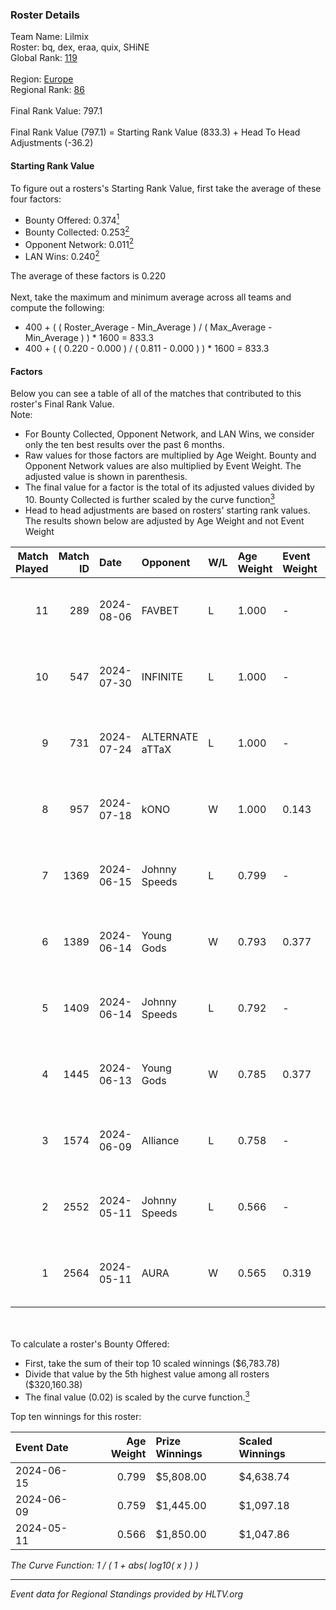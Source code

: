 ### Roster Details<br />
Team Name: Lilmix<br />
Roster: bq, dex, eraa, quix, SHiNE<br />
Global Rank: [119](../../standings_global_2024_08_14.md)<br />
<br />
Region: [Europe]( ../../standings_europe_2024_08_14.md)<br />
Regional Rank: [86]( ../../standings_europe_2024_08_14.md)<br />
<br />
Final Rank Value:  797.1<br />
<br />
Final Rank Value (797.1) = Starting Rank Value (833.3) + Head To Head Adjustments (-36.2)<br />

#### Starting Rank Value<br />
To figure out a rosters's Starting Rank Value, first take the average of these four factors:<br />
- Bounty Offered: 0.374[<sup>1</sup>](#table2)
- Bounty Collected: 0.253[<sup>2</sup>](#table1)
- Opponent Network: 0.011[<sup>2</sup>](#table1)
- LAN Wins: 0.240[<sup>2</sup>](#table1)

The average of these factors is 0.220<br />
<br />
Next, take the maximum and minimum average across all teams and compute the following:<br />
- 400 + ( ( Roster_Average - Min_Average ) / ( Max_Average - Min_Average ) ) * 1600 = 833.3
- 400 + ( ( 0.220 - 0.000 ) / ( 0.811 - 0.000 ) ) * 1600 = 833.3


#### Factors<br />
Below you can see a table of all of the matches that contributed to this roster's Final Rank Value.<br />
Note:<br />

- For Bounty Collected, Opponent Network, and LAN Wins, we consider only the ten best results over the past 6 months.
- Raw values for those factors are multiplied by Age Weight. Bounty and Opponent Network values are also multiplied by Event Weight. The adjusted value is shown in parenthesis.
- The final value for a factor is the total of its adjusted values divided by 10. Bounty Collected is further scaled by the curve function[<sup>3</sup>](#curveFunction)
- Head to head adjustments are based on rosters' starting rank values. The results shown below are adjusted by Age Weight and not Event Weight
<span id="table1"></span><br />


| Match Played | Match ID | Date       | Opponent        | W/L | Age Weight | Event Weight | Bounty Collected | Opponent Network | LAN Wins  | H2H Adj. | Roster                      |
| -: | -: | :- | :- | :- | :- | :- | :- | :- | :- | -: | :- |
|           11 |      289 | 2024-08-06 | FAVBET          | L   | 1.000      | -            | -                | -                | -         |   -14.33 | bq, dex, eraa, quix, SHiNE  |
|           10 |      547 | 2024-07-30 | INFINITE        | L   | 1.000      | -            | -                | -                | -         |   -24.41 | bq, dex, L00m1, quix, SHiNE |
|            9 |      731 | 2024-07-24 | ALTERNATE aTTaX | L   | 1.000      | -            | -                | -                | -         |   -16.01 | bq, dex, L00m1, quix, SHiNE |
|            8 |      957 | 2024-07-18 | kONO            | W   | 1.000      | 0.143        | 0.029 (0.004)    | 0.603 (0.086)    | 0 (0.000) |    15.19 | bq, dex, L00m1, quix, SHiNE |
|            7 |     1369 | 2024-06-15 | Johnny Speeds   | L   | 0.799      | -            | -                | -                | -         |    -2.83 | bq, dex, poiii, quix, zyyx  |
|            6 |     1389 | 2024-06-14 | Young Gods      | W   | 0.793      | 0.377        | 0.007 (0.002)    | 0.030 (0.009)    | 1 (0.793) |     7.88 | bq, dex, poiii, quix, zyyx  |
|            5 |     1409 | 2024-06-14 | Johnny Speeds   | L   | 0.792      | -            | -                | -                | -         |    -2.77 | bq, dex, poiii, quix, zyyx  |
|            4 |     1445 | 2024-06-13 | Young Gods      | W   | 0.785      | 0.377        | 0.007 (0.002)    | 0.030 (0.009)    | 1 (0.785) |     7.97 | bq, dex, poiii, quix, zyyx  |
|            3 |     1574 | 2024-06-09 | Alliance        | L   | 0.758      | -            | -                | -                | -         |   -12.03 | bq, dex, poiii, quix, zyyx  |
|            2 |     2552 | 2024-05-11 | Johnny Speeds   | L   | 0.566      | -            | -                | -                | -         |    -1.71 | bq, dex, poiii, quix, zyyx  |
|            1 |     2564 | 2024-05-11 | AURA            | W   | 0.565      | 0.319        | 0.016 (0.003)    | 0.053 (0.010)    | 1 (0.565) |     6.80 | bq, dex, poiii, quix, zyyx  |

<br />
<span id="table2"></span><br />
To calculate a roster's Bounty Offered:<br />

- First, take the sum of their top 10 scaled winnings ($6,783.78)
- Divide that value by the 5th highest value among all rosters ($320,160.38)
- The final value (0.02) is scaled by the curve function.[<sup>3</sup>](#curveFunction)

Top ten winnings for this roster:<br />

| Event Date | Age Weight | Prize Winnings | Scaled Winnings |
| :- | -: | :- | :- |
| 2024-06-15 |      0.799 | $5,808.00      | $4,638.74       |
| 2024-06-09 |      0.759 | $1,445.00      | $1,097.18       |
| 2024-05-11 |      0.566 | $1,850.00      | $1,047.86       |


<span id="curveFunction"></span>_The Curve Function: 1 / ( 1 + abs( log10( x ) ) )_<br />

---
_Event data for Regional Standings provided by HLTV.org_<br />
